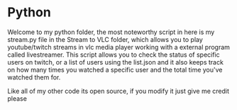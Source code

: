 Python
======
Welcome to my python folder, the most noteworthy script in here is my stream.py file in the Stream to VLC folder, which allows you to play youtube/twitch streams in vlc media player working with a external program called livestreamer. This script allows you to check the status of specific users on twitch, or a list of users using the list.json and it also keeps track on how many times you watched a specific user and the total time you've watched them for.

Like all of my other code its open source, if you modify it just give me credit please
